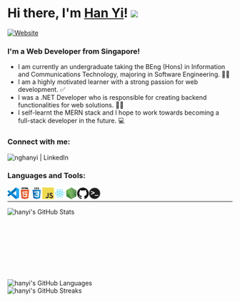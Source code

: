 # Hi there, I'm [Han Yi][website]! <img src="https://raw.githubusercontent.com/MartinHeinz/MartinHeinz/master/wave.gif" width="30px">


[![Website](https://img.shields.io/website?label=nghanyi.com&style=for-the-badge&url=https%3A%2F%2Fnghanyi.com)][website] 

### I'm a Web Developer from Singapore!

- I am currently an undergraduate taking the BEng (Hons) in Information and Communications Technology, majoring in Software Engineering. :student:  
- I am a highly motivated learner with a strong passion for web development. :white_check_mark:   
- I was a .NET Developer who is responsible for creating backend functionalities for web solutions. :technologist: 
- I self-learnt the MERN stack and I hope to work towards becoming a full-stack developer in the future. :computer:

### Connect with me:

[<img align="left" alt="nghanyi | LinkedIn" src="https://img.shields.io/badge/LinkedIn-0077B5?style=for-the-badge&logo=linkedin&logoColor=white"/>][linkedin]

<br />

### Languages and Tools:
<img align="left" alt="Visual Studio Code" title="Visual Studio Code" width="26px" src="https://raw.githubusercontent.com/github/explore/80688e429a7d4ef2fca1e82350fe8e3517d3494d/topics/visual-studio-code/visual-studio-code.png" />
<img align="left" alt="HTML5" title="HTML5" width="26px" src="https://raw.githubusercontent.com/github/explore/80688e429a7d4ef2fca1e82350fe8e3517d3494d/topics/html/html.png" />
<img align="left" alt="CSS3" title="CSS3" width="26px" src="https://raw.githubusercontent.com/github/explore/80688e429a7d4ef2fca1e82350fe8e3517d3494d/topics/css/css.png" />
<img align="left" alt="JavaScript" title="Javascript" width="26px" src="https://raw.githubusercontent.com/github/explore/80688e429a7d4ef2fca1e82350fe8e3517d3494d/topics/javascript/javascript.png" />
<img align="left" alt="React" title="ReactJS" width="26px" src="https://raw.githubusercontent.com/github/explore/80688e429a7d4ef2fca1e82350fe8e3517d3494d/topics/react/react.png" />
<img align="left" alt="Node.js" title="NodeJS" width="26px" src="https://raw.githubusercontent.com/github/explore/80688e429a7d4ef2fca1e82350fe8e3517d3494d/topics/nodejs/nodejs.png" />

<img align="left" alt="GitHub" title="Github" width="26px" src="https://raw.githubusercontent.com/github/explore/78df643247d429f6cc873026c0622819ad797942/topics/github/github.png" />
<img align="left" alt="Terminal" title="Terminal" width="26px" src="https://raw.githubusercontent.com/github/explore/80688e429a7d4ef2fca1e82350fe8e3517d3494d/topics/terminal/terminal.png" />

<br />  

---

<img align="left" height="160" width="450" alt="hanyi's GitHub Stats" src="https://github-readme-stats.vercel.app/api?username=hanyi97&show_icons=true&hide_border=true&theme=tokyonight&count_private=true&hide=stars,issues" />

<img height="160" width="288" alt="hanyi's GitHub Languages" src="https://github-readme-stats.vercel.app/api/top-langs/?username=hanyi97&hide_border=true&theme=tokyonight&layout=compact" />

<br/>

<img height="160" alt="hanyi's GitHub Streaks" src="https://github-readme-streak-stats.herokuapp.com?user=hanyi97&theme=tokyonight&hide_border=true&date_format=j%20M%5B%20Y%5D" />

[website]: https://www.nghanyi.com
[linkedin]: https://linkedin.com/in/nghanyi
